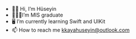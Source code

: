 
- 👋🏻 Hi, I’m Hüseyin
- 👨🏻‍🎓I’m MIS graduate
- 🖥️ I’m currently learning Swift and UIKit
- 📫 How to reach me kkayahuseyin@outlook.com

<!--
**kayahuseyin/kayahuseyin** is a ✨ _special_ ✨ repository because its `README.md` (this file) appears on your GitHub profile.

Here are some ideas to get you started:

- 🔭 I’m currently working on ...
- 🌱 I’m currently learning ...
- 👯 I’m looking to collaborate on ...
- 🤔 I’m looking for help with ...
- 💬 Ask me about ...
- 📫 How to reach me: ...
- 😄 Pronouns: ...
- ⚡ Fun fact: ...
-->
